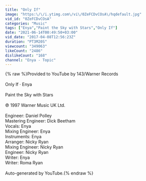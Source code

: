 ```yaml
---
title: "Only If"
image: "https:\/\/i.ytimg.com\/vi\/0ZeFCDvCOsA\/hqdefault.jpg"
vid_id: "0ZeFCDvCOsA"
categories: "Music"
tags: ["Enya","Paint the Sky with Stars","Only If"]
date: "2021-06-14T00:49:50+03:00"
vid_date: "2017-04-08T12:56:23Z"
duration: "PT3M20S"
viewcount: "349063"
likeCount: "2486"
dislikeCount: "168"
channel: "Enya - Topic"
---
```

{% raw %}Provided to YouTube by 143/Warner Records<br /><br />Only If · Enya<br /><br />Paint the Sky with Stars<br /><br />℗ 1997 Warner Music UK Ltd.<br /><br />Engineer: Daniel Polley<br />Mastering  Engineer: Dick Beetham<br />Vocals: Enya<br />Mixing  Engineer: Enya<br />Instruments: Enya<br />Arranger: Nicky Ryan<br />Mixing  Engineer: Nicky Ryan<br />Engineer: Nicky Ryan<br />Writer: Enya<br />Writer: Roma Ryan<br /><br />Auto-generated by YouTube.{% endraw %}
